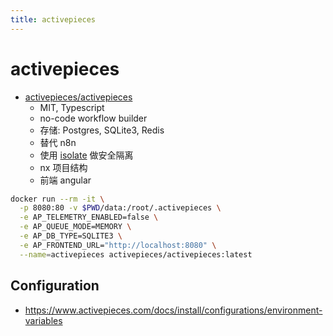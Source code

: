 ```yaml
---
title: activepieces
---
```


# activepieces

- [activepieces/activepieces](https://github.com/activepieces/activepieces)
  - MIT, Typescript
  - no-code workflow builder
  - 存储: Postgres, SQLite3, Redis
  - 替代 n8n
  - 使用 [isolate](../../os/linux/sys/isolate.md) 做安全隔离
  - nx 项目结构
  - 前端 angular

```bash
docker run --rm -it \
  -p 8080:80 -v $PWD/data:/root/.activepieces \
  -e AP_TELEMETRY_ENABLED=false \
  -e AP_QUEUE_MODE=MEMORY \
  -e AP_DB_TYPE=SQLITE3 \
  -e AP_FRONTEND_URL="http://localhost:8080" \
  --name=activepieces activepieces/activepieces:latest
```


## Configuration

- https://www.activepieces.com/docs/install/configurations/environment-variables
